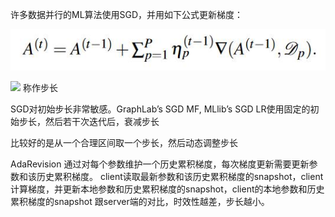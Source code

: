 许多数据并行的ML算法使用SGD，并用如下公式更新梯度：

![](./images/updateEquation.jpg)

<img src="http://www.forkosh.com/mathtex.cgi? \eta"> 称作步长

SGD对初始步长非常敏感。GraphLab’s SGD MF, MLlib’s SGD LR使用固定的初始步长，然后若干次迭代后，衰减步长

比较好的是从一个合理区间取一个步长，然后动态调整步长

AdaRevision 通过对每个参数维护一个历史累积梯度，每次梯度更新需要更新参数和该历史累积梯度。
client读取最新参数和该历史累积梯度的snapshot，client计算梯度，并更新本地参数和历史累积梯度的snapshot，client的本地参数和历史累积梯度的snapshot 跟server端的对比，时效性越差，步长越小。

